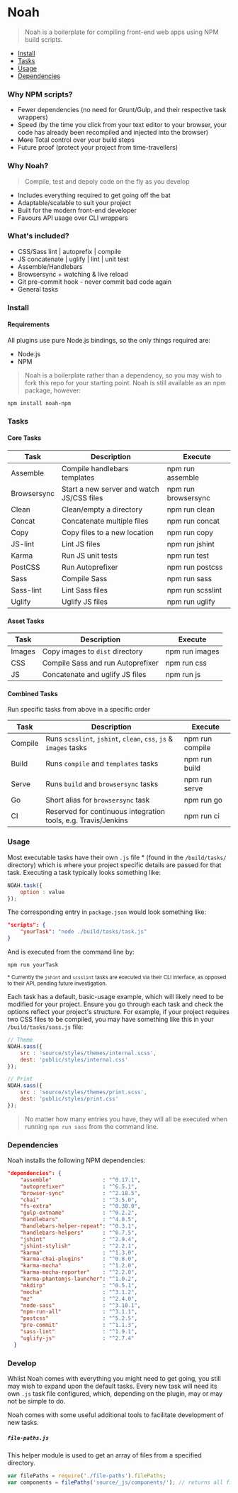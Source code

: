 # Noah

> Noah is a boilerplate for compiling front-end web apps using NPM build scripts.

- [Install](#install)
- [Tasks](#tasks)
- [Usage](#usage)
- [Dependencies](#dependencies)

### Why NPM scripts?

- Fewer dependencies (no need for Grunt/Gulp, and their respective task wrappers)
- Speed (by the time you click from your text editor to your browser, your code has already been recompiled and injected into the browser)
- ~~More~~ Total control over your build steps
- Future proof (protect your project from time-travellers)

### Why Noah?

> Compile, test and depoly code on the fly as you develop

- Includes everything required to get going off the bat
- Adaptable/scalable to suit your project
- Built for the modern front-end developer
- Favours API usage over CLI wrappers

### What's included?

- CSS/Sass lint | autoprefix | compile
- JS concatenate | uglify | lint | unit test
- Assemble/Handlebars
- Browsersync + watching & live reload
- Git pre-commit hook - never commit bad code again
- General tasks

### Install

#### Requirements

All plugins use pure Node.js bindings, so the only things required are:

- Node.js
- NPM

> Noah is a boilerplate rather than a dependency, so you may wish to fork this repo for your starting point. Noah is still available as an npm package, however:

```
npm install noah-npm
```

### Tasks

#### Core Tasks

| Task          | Description                                     | Execute             |
| ------------- | ----------------------------------------------- | ------------------- |
| Assemble      | Compile handlebars templates                    | npm run assemble    |
| Browsersync   | Start a new server and watch JS/CSS files       | npm run browsersync |
| Clean         | Clean/empty a directory                         | npm run clean       |
| Concat        | Concatenate multiple files                      | npm run concat      |
| Copy          | Copy files to a new location                    | npm run copy        |
| JS-lint       | Lint JS files                                   | npm run jshint      |
| Karma         | Run JS unit tests                               | npm run test        |
| PostCSS       | Run Autoprefixer                                | npm run postcss     |
| Sass          | Compile Sass                                    | npm run sass        |
| Sass-lint     | Lint Sass files                                 | npm run scsslint    |
| Uglify        | Uglify JS files                                 | npm run uglify      |

#### Asset Tasks

| Task          | Description                                     | Execute             |
| ------------- | ----------------------------------------------- | ------------------- |
| Images        | Copy images to `dist` directory                 | npm run images      |
| CSS           | Compile Sass and run Autoprefixer               | npm run css         |
| JS            | Concatenate and uglify JS files                 | npm run js          |

#### Combined Tasks

Run specific tasks from above in a specific order

| Task          | Description                                                      | Execute             |
| ------------- | ---------------------------------------------------------------- | ------------------- |
| Compile       | Runs `scsslint`, `jshint`, `clean`, `css`, `js` & `images` tasks | npm run compile     |
| Build         | Runs `compile` and `templates` tasks                             | npm run build       |
| Serve         | Runs `build` and `browsersync` tasks                             | npm run serve       |
| Go            | Short alias for `browsersync` task                               | npm run go          |
| CI            | Reserved for continuous integration tools, e.g. Travis/Jenkins   | npm run ci          |

### Usage

Most executable tasks have their own `.js` file &ast; (found in the `/build/tasks/` directory) which is where your project specific details are passed for that task. Executing a task typically looks something like:

```js
NOAH.task({
    option : value
});
```

The corresponding entry in `package.json` would look something like:

```json
"scripts": {
    "yourTask": "node ./build/tasks/task.js"
}
```

And is executed from the command line by:

```
npm run yourTask
```

<small>&ast; Currently the `jshint` and `scsslint` tasks are executed via their CLI interface, as opposed to their API, pending future investigation.</small>

Each task has a default, basic-usage example, which will likely need to be modified for your project. Ensure you go through each task and check the options reflect your project's structure. For example, if your project requires two CSS files to be compiled, you may have something like this in your `/build/tasks/sass.js` file:

```js
// Theme
NOAH.sass({
    src : 'source/styles/themes/internal.scss',
    dest: 'public/styles/internal.css'
});

// Print
NOAH.sass({
    src : 'source/styles/themes/print.scss',
    dest: 'public/styles/print.css'
});
```

> No matter how many entries you have, they will all be executed when running `npm run sass` from the command line.

### Dependencies

Noah installs the following NPM dependencies:

```json
"dependencies": {
    "assemble"                : "^0.17.1",
    "autoprefixer"            : "^6.5.1",
    "browser-sync"            : "^2.18.5",
    "chai"                    : "^3.5.0",
    "fs-extra"                : "^0.30.0",
    "gulp-extname"            : "^0.2.2",
    "handlebars"              : "^4.0.5",
    "handlebars-helper-repeat": "^0.3.1",
    "handlebars-helpers"      : "^0.7.5",
    "jshint"                  : "^2.9.4",
    "jshint-stylish"          : "^2.2.1",
    "karma"                   : "^1.3.0",
    "karma-chai-plugins"      : "^0.8.0",
    "karma-mocha"             : "^1.2.0",
    "karma-mocha-reporter"    : "^2.2.0",
    "karma-phantomjs-launcher": "^1.0.2",
    "mkdirp"                  : "^0.5.1",
    "mocha"                   : "^3.1.2",
    "mz"                      : "^2.4.0",
    "node-sass"               : "^3.10.1",
    "npm-run-all"             : "^3.1.1",
    "postcss"                 : "^5.2.5",
    "pre-commit"              : "^1.1.3",
    "sass-lint"               : "^1.9.1",
    "uglify-js"               : "^2.7.4"
  }
```

### Develop

Whilst Noah comes with everything you might need to get going, you still may wish to expand upon the default tasks. Every new task will need its own `.js` task file configured, which, depending on the plugin, may or may not be simple to do.

Noah comes with some useful additional tools to facilitate development of new tasks.

##### `file-paths.js`

This helper module is used to get an array of files from a specified directory.

```js
var filePaths = require('./file-paths').filePaths;
var components = filePaths('source/_js/components/'); // returns all files in this directory
```